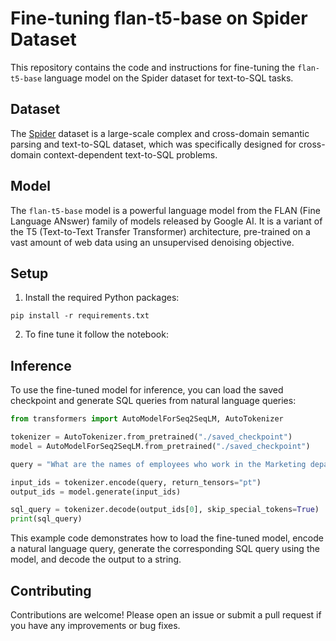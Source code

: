 # Fine-tuning flan-t5-base on Spider Dataset

This repository contains the code and instructions for fine-tuning the `flan-t5-base` language model on the Spider dataset for text-to-SQL tasks.

## Dataset

The [Spider](https://yale-lily.github.io/spider) dataset is a large-scale complex and cross-domain semantic parsing and text-to-SQL dataset, which was specifically designed for cross-domain context-dependent text-to-SQL problems.

## Model

The `flan-t5-base` model is a powerful language model from the FLAN (Fine Language ANswer) family of models released by Google AI. It is a variant of the T5 (Text-to-Text Transfer Transformer) architecture, pre-trained on a vast amount of web data using an unsupervised denoising objective.

## Setup

1. Install the required Python packages:

```
pip install -r requirements.txt
```

2. To fine tune it follow the notebook:


## Inference

To use the fine-tuned model for inference, you can load the saved checkpoint and generate SQL queries from natural language queries:

```python
from transformers import AutoModelForSeq2SeqLM, AutoTokenizer

tokenizer = AutoTokenizer.from_pretrained("./saved_checkpoint")
model = AutoModelForSeq2SeqLM.from_pretrained("./saved_checkpoint")

query = "What are the names of employees who work in the Marketing department?"

input_ids = tokenizer.encode(query, return_tensors="pt")
output_ids = model.generate(input_ids)

sql_query = tokenizer.decode(output_ids[0], skip_special_tokens=True)
print(sql_query)
```

This example code demonstrates how to load the fine-tuned model, encode a natural language query, generate the corresponding SQL query using the model, and decode the output to a string.

## Contributing

Contributions are welcome! Please open an issue or submit a pull request if you have any improvements or bug fixes.
